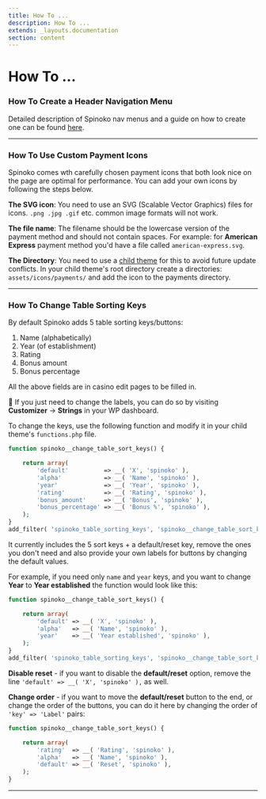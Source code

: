 ```yaml
---
title: How To ...
description: How To ...
extends: _layouts.documentation
section: content
---
```


# How To ...

### How To Create a Header Navigation Menu

Detailed description of Spinoko nav menus and a guide on how to create one can be found [here](/docs/spinoko/navigation).

---

### How To Use Custom Payment Icons

Spinoko comes wth carefully chosen payment icons that both look nice on the page are optimal for performance. You can add your own icons by following the steps below.

**The SVG icon**: You need to use an SVG (Scalable Vector Graphics) files for icons. `.png .jpg .gif` etc. common image formats will not work.

**The file name**: The filename should be the lowercase version of the payment method and should not contain spaces. For example: for **American Express** payment method you'd have a file called `american-express.svg`.

**The Directory**: You need to use a [child theme](/docs/spinoko/child-theme) for this to avoid future update conflicts.
In your child theme's root directory create a directories: `assets/icons/payments/` and add the icon to the payments directory.

---

### How To Change Table Sorting Keys

By default Spinoko adds 5 table sorting keys/buttons:

1. Name (alphabetically)
2. Year (of establishment)
3. Rating
4. Bonus amount
5. Bonus percentage

All the above fields are in casino edit pages to be filled in.

💁 If you just need to change the labels, you can do so by visiting **Customizer** &#8594; **Strings** in your WP dashboard.

To change the keys, use the following function and modify it in your child theme's `functions.php` file.

```php
function spinoko__change_table_sort_keys() {

    return array(
        'default'          => __( 'X', 'spinoko' ),
        'alpha'            => __( 'Name', 'spinoko' ),
        'year'             => __( 'Year', 'spinoko' ),
        'rating'           => __( 'Rating', 'spinoko' ),
        'bonus_amount'     => __( 'Bonus', 'spinoko' ),
        'bonus_percentage' => __( 'Bonus %', 'spinoko' ),
    );
}
add_filter( 'spinoko_table_sorting_keys', 'spinoko__change_table_sort_keys' );
```

It currently includes the 5 sort keys + a default/reset key, remove the ones you don't need and also provide your own labels for buttons by changing the default values.

For example, if you need only `name` and `year` keys, and you want to change **Year** to **Year established** the function would look like this:


```php
function spinoko__change_table_sort_keys() {

    return array(
        'default' => __( 'X', 'spinoko' ),
        'alpha'   => __( 'Name', 'spinoko' ),
        'year'    => __( 'Year established', 'spinoko' ),
    );
}
add_filter( 'spinoko_table_sorting_keys', 'spinoko__change_table_sort_keys' );
```

**Disable reset** - if you want to disable the **default/reset** option, remove the line `'default' => __( 'X', 'spinoko' ),` as well.

**Change order** - if you want to move the **default/reset** button to the end, or change the order of the buttons, you can do it here by changing the order of `'key' => 'Label'` pairs:

```php
function spinoko__change_table_sort_keys() {

    return array(
        'rating'  => __( 'Rating', 'spinoko' ),
        'alpha'   => __( 'Name', 'spinoko' ),
        'default' => __( 'Reset', 'spinoko' ),
    );
}
```

---
